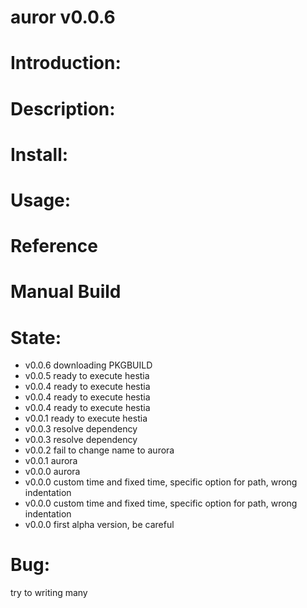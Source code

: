 auror v0.0.6
=============
Introduction:
=============

Description:
============

Install:
========

Usage:
======

Reference
=========

Manual Build
============

State:
======
* v0.0.6 downloading PKGBUILD
* v0.0.5 ready to execute hestia
* v0.0.4 ready to execute hestia
* v0.0.4 ready to execute hestia
* v0.0.4 ready to execute hestia
* v0.0.1 ready to execute hestia
* v0.0.3 resolve dependency
* v0.0.3 resolve dependency
* v0.0.2 fail to change name to aurora
* v0.0.1 aurora
* v0.0.0 aurora
* v0.0.0 custom time and fixed time, specific option for path, wrong indentation
* v0.0.0 custom time and fixed time, specific option for path, wrong indentation
* v0.0.0 first alpha version, be careful

Bug:
====
try to writing many


